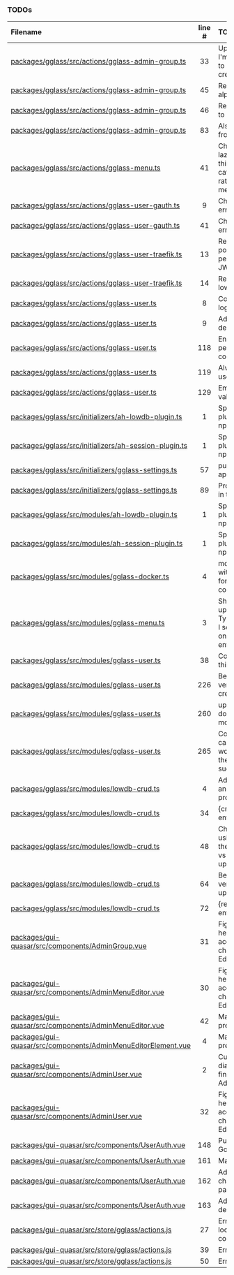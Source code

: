### TODOs

| Filename                                                                                                                          | line # | TODO                                                                                                              |
| :-------------------------------------------------------------------------------------------------------------------------------- | :----: | :---------------------------------------------------------------------------------------------------------------- |
| [packages/gglass/src/actions/gglass-admin-group.ts](packages/gglass/src/actions/gglass-admin-group.ts#L33)                        |   33   | Upsert was because I'm lazy... Should split to create/update/replace                                              |
| [packages/gglass/src/actions/gglass-admin-group.ts](packages/gglass/src/actions/gglass-admin-group.ts#L45)                        |   45   | Restrict "id" input to alphanum only                                                                              |
| [packages/gglass/src/actions/gglass-admin-group.ts](packages/gglass/src/actions/gglass-admin-group.ts#L46)                        |   46   | Restrict "icon" input to alphanum only                                                                            |
| [packages/gglass/src/actions/gglass-admin-group.ts](packages/gglass/src/actions/gglass-admin-group.ts#L83)                        |   83   | Also remove group from all afflicted users                                                                        |
| [packages/gglass/src/actions/gglass-menu.ts](packages/gglass/src/actions/gglass-menu.ts#L41)                                      |   41   | Check GUI about lazyload and rewrite this for category+menu rather than recursive menu                            |
| [packages/gglass/src/actions/gglass-user-gauth.ts](packages/gglass/src/actions/gglass-user-gauth.ts#L9)                           |   9    | Check for possible error flows                                                                                    |
| [packages/gglass/src/actions/gglass-user-gauth.ts](packages/gglass/src/actions/gglass-user-gauth.ts#L41)                          |   41   | Check for possible error flows                                                                                    |
| [packages/gglass/src/actions/gglass-user-traefik.ts](packages/gglass/src/actions/gglass-user-traefik.ts#L13)                      |   13   | Re-Eval psk handling, possibly TOTP of peerkey or Signed-JWT                                                      |
| [packages/gglass/src/actions/gglass-user-traefik.ts](packages/gglass/src/actions/gglass-user-traefik.ts#L14)                      |   14   | Rewrite this to utilize lowdbCrud                                                                                 |
| [packages/gglass/src/actions/gglass-user.ts](packages/gglass/src/actions/gglass-user.ts#L8)                                       |   8    | Consider other auth login flows                                                                                   |
| [packages/gglass/src/actions/gglass-user.ts](packages/gglass/src/actions/gglass-user.ts#L9)                                       |   9    | Add API to let user delete self                                                                                   |
| [packages/gglass/src/actions/gglass-user.ts](packages/gglass/src/actions/gglass-user.ts#L118)                                     |  118   | Enable/Disable if permitted in configuration                                                                      |
| [packages/gglass/src/actions/gglass-user.ts](packages/gglass/src/actions/gglass-user.ts#L119)                                     |  119   | Always activate if user table is empty                                                                            |
| [packages/gglass/src/actions/gglass-user.ts](packages/gglass/src/actions/gglass-user.ts#L129)                                     |  129   | Email format validation                                                                                           |
| [packages/gglass/src/initializers/ah-lowdb-plugin.ts](packages/gglass/src/initializers/ah-lowdb-plugin.ts#L1)                     |   1    | Split ah-lowdb-plugin off as it's own npm module                                                                  |
| [packages/gglass/src/initializers/ah-session-plugin.ts](packages/gglass/src/initializers/ah-session-plugin.ts#L1)                 |   1    | Split ah-session-plugin off as it's own npm module                                                                |
| [packages/gglass/src/initializers/gglass-settings.ts](packages/gglass/src/initializers/gglass-settings.ts#L57)                    |   57   | pub/priv key approach later?                                                                                      |
| [packages/gglass/src/initializers/gglass-settings.ts](packages/gglass/src/initializers/gglass-settings.ts#L89)                    |   89   | Proper error checking in this section                                                                             |
| [packages/gglass/src/modules/ah-lowdb-plugin.ts](packages/gglass/src/modules/ah-lowdb-plugin.ts#L1)                               |   1    | Split ah-lowdb-plugin off as it's own npm module                                                                  |
| [packages/gglass/src/modules/ah-session-plugin.ts](packages/gglass/src/modules/ah-session-plugin.ts#L1)                           |   1    | Split ah-session-plugin off as it's own npm module                                                                |
| [packages/gglass/src/modules/gglass-docker.ts](packages/gglass/src/modules/gglass-docker.ts#L4)                                   |   4    | module to interface with docker service for auto-importing container uris                                         |
| [packages/gglass/src/modules/gglass-menu.ts](packages/gglass/src/modules/gglass-menu.ts#L3)                                       |   3    | Should probably give up on using Typescript interfaces, I seem to be relying on actionhero to enforce them anyhow |
| [packages/gglass/src/modules/gglass-user.ts](packages/gglass/src/modules/gglass-user.ts#L38)                                      |   38   | Correct and validate this for http and https                                                                      |
| [packages/gglass/src/modules/gglass-user.ts](packages/gglass/src/modules/gglass-user.ts#L226)                                     |  226   | Better creation verification that the creation has failed                                                         |
| [packages/gglass/src/modules/gglass-user.ts](packages/gglass/src/modules/gglass-user.ts#L260)                                     |  260   | update function doesn't enforce model.user interface                                                              |
| [packages/gglass/src/modules/gglass-user.ts](packages/gglass/src/modules/gglass-user.ts#L265)                                     |  265   | Consider any error cases from this workflow, and that the updates were successful                                 |
| [packages/gglass/src/modules/lowdb-crud.ts](packages/gglass/src/modules/lowdb-crud.ts#L4)                                         |   4    | Add error handling and allow it to propagate outward                                                              |
| [packages/gglass/src/modules/lowdb-crud.ts](packages/gglass/src/modules/lowdb-crud.ts#L34)                                        |   34   | {created: boolean, entry: X}                                                                                      |
| [packages/gglass/src/modules/lowdb-crud.ts](packages/gglass/src/modules/lowdb-crud.ts#L48)                                        |   48   | Check all places using update to see if they expect replace vs update, then update these                          |
| [packages/gglass/src/modules/lowdb-crud.ts](packages/gglass/src/modules/lowdb-crud.ts#L64)                                        |   64   | Better creation verification that the update has failed                                                           |
| [packages/gglass/src/modules/lowdb-crud.ts](packages/gglass/src/modules/lowdb-crud.ts#L72)                                        |   72   | {replaced: boolean, entry: X}                                                                                     |
| [packages/gui-quasar/src/components/AdminGroup.vue](packages/gui-quasar/src/components/AdminGroup.vue#L31)                        |   31   | Figure out how the heck to get the accordion to quit changing when I hit Edit                                     |
| [packages/gui-quasar/src/components/AdminMenuEditor.vue](packages/gui-quasar/src/components/AdminMenuEditor.vue#L30)              |   30   | Figure out how the heck to get the accordion to quit changing when I hit Edit                                     |
| [packages/gui-quasar/src/components/AdminMenuEditor.vue](packages/gui-quasar/src/components/AdminMenuEditor.vue#L42)              |   42   | Make dialog visually prettier/organized                                                                           |
| [packages/gui-quasar/src/components/AdminMenuEditorElement.vue](packages/gui-quasar/src/components/AdminMenuEditorElement.vue#L4) |   4    | Make dialog visually prettier/organized                                                                           |
| [packages/gui-quasar/src/components/AdminUser.vue](packages/gui-quasar/src/components/AdminUser.vue#L2)                           |   2    | Cut out the create dialog from here, finish tinkering with AdminUserElement                                       |
| [packages/gui-quasar/src/components/AdminUser.vue](packages/gui-quasar/src/components/AdminUser.vue#L32)                          |   32   | Figure out how the heck to get the accordion to quit changing when I hit Edit                                     |
| [packages/gui-quasar/src/components/UserAuth.vue](packages/gui-quasar/src/components/UserAuth.vue#L148)                           |  148   | Put in a proper Google icon here                                                                                  |
| [packages/gui-quasar/src/components/UserAuth.vue](packages/gui-quasar/src/components/UserAuth.vue#L161)                           |  161   | Make prettier                                                                                                     |
| [packages/gui-quasar/src/components/UserAuth.vue](packages/gui-quasar/src/components/UserAuth.vue#L162)                           |  162   | Add flow for user to change own password                                                                          |
| [packages/gui-quasar/src/components/UserAuth.vue](packages/gui-quasar/src/components/UserAuth.vue#L163)                           |  163   | Add flow for user to delete self                                                                                  |
| [packages/gui-quasar/src/store/gglass/actions.js](packages/gui-quasar/src/store/gglass/actions.js#L27)                            |   27   | Error popup, clear local cookies/sessions                                                                         |
| [packages/gui-quasar/src/store/gglass/actions.js](packages/gui-quasar/src/store/gglass/actions.js#L39)                            |   39   | Error popup                                                                                                       |
| [packages/gui-quasar/src/store/gglass/actions.js](packages/gui-quasar/src/store/gglass/actions.js#L50)                            |   50   | Error popup                                                                                                       |
